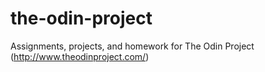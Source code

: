 # the-odin-project
Assignments, projects, and homework for The Odin Project (http://www.theodinproject.com/)
